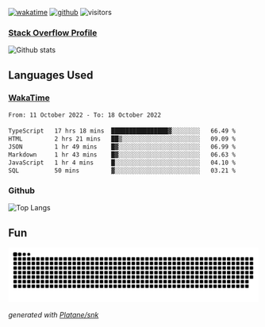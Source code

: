 [![wakatime](https://wakatime.com/badge/user/82c377cd-a54c-404c-b7df-177b313ca539.svg)](https://wakatime.com/@82c377cd-a54c-404c-b7df-177b313ca539)
[![github](https://img.shields.io/github/followers/xinthose?logo=github&style=plastic)](https://github.com/alanhamlett?tab=followers)
![visitors](https://visitor-badge.glitch.me/badge?page_id=xinthose&left_color=green&right_color=red)
### [Stack Overflow Profile](https://stackoverflow.com/users/4056146/xinthose)

![Github stats](https://github-readme-stats.vercel.app/api?username=xinthose&show_icons=true&theme=radical&count_private=true)

## Languages Used

### [WakaTime](https://wakatime.com/)
<!--START_SECTION:waka-->

```text
From: 11 October 2022 - To: 18 October 2022

TypeScript   17 hrs 18 mins  ████████████████▓░░░░░░░░   66.49 %
HTML         2 hrs 21 mins   ██▒░░░░░░░░░░░░░░░░░░░░░░   09.09 %
JSON         1 hr 49 mins    █▓░░░░░░░░░░░░░░░░░░░░░░░   06.99 %
Markdown     1 hr 43 mins    █▓░░░░░░░░░░░░░░░░░░░░░░░   06.63 %
JavaScript   1 hr 4 mins     █░░░░░░░░░░░░░░░░░░░░░░░░   04.10 %
SQL          50 mins         ▓░░░░░░░░░░░░░░░░░░░░░░░░   03.21 %
```

<!--END_SECTION:waka-->

### Github

![Top Langs](https://github-readme-stats.vercel.app/api/top-langs/?username=xinthose)

## Fun
![github contribution grid snake animation](https://raw.githubusercontent.com/xinthose/xinthose/output/github-contribution-grid-snake.svg)

_generated with [Platane/snk](https://github.com/Platane/snk)_
